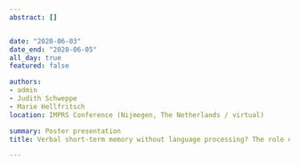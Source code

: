```yaml
---
abstract: []


date: "2020-06-03"
date_end: "2020-06-05"
all_day: true
featured: false

authors:
- admin
- Judith Schweppe
- Marie Hellfritsch
location: IMPRS Conference (Nijmegen, The Netherlands / virtual)

summary: Poster presentation
title: Verbal short-term memory without language processing? The role of syntax and morpho-syntax

---
```


